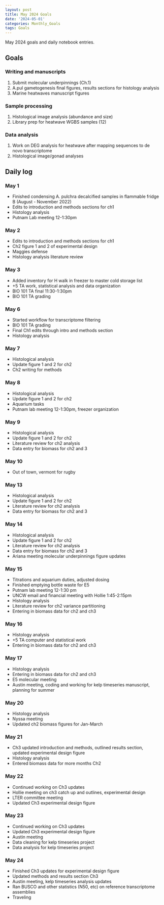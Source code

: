 ```yaml
---
layout: post
title: May 2024 Goals
date: '2024-05-01'
categories: Monthly_Goals
tags: Goals
---
```


May 2024 goals and daily notebook entries. 

## Goals  

### Writing and manuscripts 
              
1. Submit molecular underpinnings (Ch.1)
2. A.pul gametogenesis final figures, results sections for histology analysis
3. Marine heatwaves manuscript figures

### Sample processing

1. Histological image analysis (abundance and size)
2. Library prep for heatwave WGBS samples (12)

### Data analysis

1. Work on DEG analysis for heatwave after mapping sequences to de novo transcriptome
2. Histological image/gonad analyses 

## Daily log 

### May 1
- Finished condensing A. pulchra decalcified samples in flammable fridge B (August - November 2022)
- Edits to introduction and methods sections for ch1 
- Histology analysis
- Putnam Lab meeting 12-1:30pm

### May 2
- Edits to introduction and methods sections for ch1 
- Ch2 figure 1 and 2 of experimental design
- Maggies defense
- Histology analysis literature review

### May 3
- Added inventory for H walk in freezer to master cold storage list
- +5 TA work, statistical analysis and data organization
- BIO 101 TA final 11:30-1:30pm
- BIO 101 TA grading

### May 6
- Started workflow for transcriptome filtering
- BIO 101 TA grading 
- Final Ch1 edits through intro and methods section
- Histology analysis

### May 7
- Histological analysis
- Update figure 1 and 2 for ch2 
- Ch2 writing for methods

### May 8
- Histological analysis
- Update figure 1 and 2 for ch2 
- Aquarium tasks 
- Putnam lab meeting 12-1:30pm, freezer organization

### May 9
- Histological analysis
- Update figure 1 and 2 for ch2 
- Literature review for ch2 analysis
- Data entry for biomass for ch2 and 3

### May 10
- Out of town, vermont for rugby

### May 13
- Histological analysis
- Update figure 1 and 2 for ch2 
- Literature review for ch2 analysis
- Data entry for biomass for ch2 and 3

### May 14
- Histological analysis
- Update figure 1 and 2 for ch2 
- Literature review for ch2 analysis
- Data entry for biomass for ch2 and 3
- Ariana meeting molecular underpinnings figure updates

### May 15
- Titrations and aquarium duties, adjusted dosing
- Finished emptying bottle waste for E5
- Putnam lab meeting 12-1:30 pm
- UNCW email and financial meeting with Hollie 1:45-2:15pm
- Histology analysis
- Literature review for ch2 variance partitioning
- Entering in biomass data for ch2 and ch3

### May 16
- Histology analysis
- +5 TA computer and statistical work
- Entering in biomass data for ch2 and ch3

### May 17
- Histology analysis
- Entering in biomass data for ch2 and ch3
- E5 molecular meeting
- Austin meeting, coding and working for kelp timeseries manuscript, planning for summer

### May 20
- Histology analysis
- Nyssa meeting
- Updated ch2 biomass figures for Jan-March

### May 21
- Ch3 updated introduction and methods, outlined results section, updated experimental design figure
- Histology analysis
- Entered biomass data for more months Ch2

### May 22
- Continued working on Ch3 updates
- Hollie meeting on ch3 catch up and outlines, experimental design
- LTER committee meeting
- Updated Ch3 experimental design figure

### May 23
- Continued working on Ch3 updates
- Updated Ch3 experimental design figure
- Austin meeting
- Data cleaning for kelp timeseries project
- Data analysis for kelp timeseries project

### May 24
- Finished Ch3 updates for experimental design figure
- Updated methods and results section Ch3
- Austin meeting, kelp timeseries analysis updates
- Ran BUSCO and other statistics (N50, etc) on reference transcriptome assemblies
- Traveling











